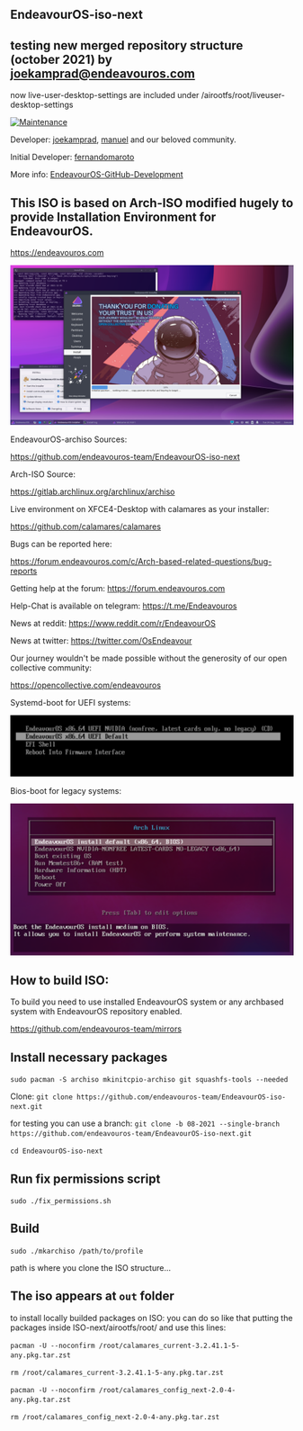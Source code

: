 ## EndeavourOS-iso-next

## testing new merged repository structure (october 2021) by joekamprad@endeavouros.com
now live-user-desktop-settings are included under /airootfs/root/liveuser-desktop-settings


[![Maintenance](https://img.shields.io/maintenance/yes/2021.svg)]()

Developer: [joekamprad](https://github.com/killajoe), [manuel](https://github.com/manuel-192) and our beloved community.

Initial Developer: [fernandomaroto](https://github.com/Portergos)

More info: [EndeavourOS-GitHub-Development](https://endeavouros-team.github.io/EndeavourOS-Development/)

## This ISO is based on Arch-ISO modified hugely to provide Installation Environment for EndeavourOS.

https://endeavouros.com

<img src="https://raw.githubusercontent.com/endeavouros-team/artwork-images-logo/master/NEXT/livesession.png" alt="drawing" width="600"/>

EndeavourOS-archiso Sources:

https://github.com/endeavouros-team/EndeavourOS-iso-next

Arch-ISO Source:

https://gitlab.archlinux.org/archlinux/archiso

Live environment on XFCE4-Desktop with calamares as your installer:

https://github.com/calamares/calamares

Bugs can be reported here:

https://forum.endeavouros.com/c/Arch-based-related-questions/bug-reports

Getting help at the forum: https://forum.endeavouros.com

Help-Chat is available on telegram: https://t.me/Endeavouros

News at reddit: https://www.reddit.com/r/EndeavourOS

News at twitter: https://twitter.com/OsEndeavour

Our journey wouldn't be made possible without the generosity of our open collective community:

https://opencollective.com/endeavouros

Systemd-boot for UEFI systems:

<img src="https://raw.githubusercontent.com/endeavouros-team/artwork-images-logo/master/NEXT/systemd-boot.png" alt="drawing" width="600"/>

Bios-boot for legacy systems:

<img src="https://raw.githubusercontent.com/endeavouros-team/artwork-images-logo/master/NEXT/bios-boot.png" alt="drawing" width="600"/>

## How to build ISO:
To build you need to use installed EndeavourOS system or any archbased system with EndeavourOS repository enabled.

https://github.com/endeavouros-team/mirrors

## Install necessary packages
`sudo pacman -S archiso mkinitcpio-archiso git squashfs-tools --needed`

Clone:
`git clone https://github.com/endeavouros-team/EndeavourOS-iso-next.git`

for testing you can use a branch: `git clone -b 08-2021 --single-branch https://github.com/endeavouros-team/EndeavourOS-iso-next.git`

`cd EndeavourOS-iso-next`

## Run fix permissions script
`sudo ./fix_permissions.sh`

## Build
`sudo ./mkarchiso /path/to/profile` 

path is where you clone the ISO structure... 

## The iso appears at `out` folder

to install locally builded packages on ISO:
you can do so like that putting the packages inside ISO-next/airootfs/root/ and use this lines:

`pacman -U --noconfirm /root/calamares_current-3.2.41.1-5-any.pkg.tar.zst`

`rm /root/calamares_current-3.2.41.1-5-any.pkg.tar.zst`

`pacman -U --noconfirm /root/calamares_config_next-2.0-4-any.pkg.tar.zst`

`rm /root/calamares_config_next-2.0-4-any.pkg.tar.zst`
